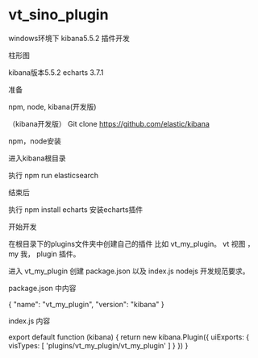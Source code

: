 # vt_sino_plugin

windows环境下 kibana5.5.2 插件开发

柱形图

kibana版本5.5.2 echarts 3.7.1

准备

npm, node, kibana(开发版)

（kibana开发版） Git clone https://github.com/elastic/kibana

npm，node安装

进入kibana根目录

执行 npm run elasticsearch

结束后

执行 npm install echarts 安装echarts插件

开始开发

在根目录下的plugins文件夹中创建自己的插件 比如 vt_my_plugin。 vt 视图 ，my 我， plugin 插件。

进入 vt_my_plugin 创建 package.json 以及 index.js nodejs 开发规范要求。

package.json 中内容

{ "name": "vt_my_plugin", "version": "kibana" }

index.js 内容

export default function (kibana) { return new kibana.Plugin({ uiExports: { visTypes: [ 'plugins/vt_my_plugin/vt_my_plugin' ] } }) }
